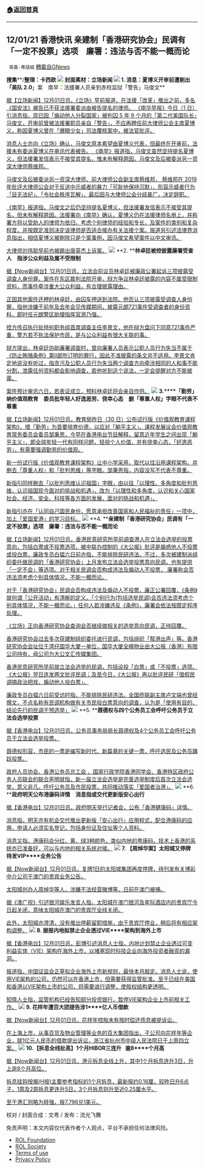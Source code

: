###  [:house:返回首頁](https://github.com/ourhimalayas/txt)
---


## 12/01/21 香港快讯 亲建制「香港研究协会」民调有「一定不投票」选项　廉署：违法与否不能一概而论
` 英喜-粵語組` [轉載自GNews](https://gnews.org/zh-hans/1711599/)

**搜集****/****整理：卡西欧**
![](https://assets.gnews.org/wp-content/uploads/2021/12/1201-5.jpg)
封面素材：立场新闻
![](https://assets.gnews.org/wp-content/uploads/2021/12/Screen-Shot-2021-12-01-at-2.34.42-PM.png)
**1. ****消息：夏博义开审前遭剔出「美队**** 2.0****」案　南早：法援署人员亲到赤柱监狱「警告」马俊文**

[据【立场新闻】12月01日讯，《立场》早前报道，在法援「改革」推出之前，多名《国安法》被告已不获法援署委派由被告提名的律师。 《南华早报》今日（1 日）引消息指，现已因「煽动他人分裂国家」被判囚 5 年 9 个月的「第二代美国队长」马俊文，开审前曾被法援署职员亲自「警告」，不应再聘任前大律师公会主席夏博义，称因夏博义曾在「爆眼少女」司法覆核案中，被法官批评。](https://www.thestandnews.com/politics/消息夏博義開審前遭剔出美隊-20案-南早法援署人員親到赤柱監獄警告馬俊文)

[消息人士亦向《立场》确认，马俊文原本希望由夏博义代表，但最终在开审前，法援未有委派夏博义在审讯代表被告。 《南早》报道指，马俊文虽然坚持提名夏博义，但法援署发信表示不接受其提名，惟未有解释原因。马俊文及后被委派另一资深大律师蔡维邦。](https://www.thestandnews.com/politics/消息夏博義開審前遭剔出美隊-20案-南早法援署人員親到赤柱監獄警告馬俊文)

[马俊文及后被委派另一资深大律师、前大律师公会副主席蔡维邦， 蔡维邦在 2019 年批评大律师公会对于反送中示威者的暴力「可耻地保持沉默」，形容示威者行为「目无法纪」、「令社会秩序瓦解」，最后因与大律师公会分歧甚广，决定辞职。](https://www.thestandnews.com/politics/消息夏博義開審前遭剔出美隊-20案-南早法援署人員親到赤柱監獄警告馬俊文)

[《南早》报道指，马俊文之后仍坚持提名夏博义，但法援署发信表示不接受其提名，但未有解释原因。法援署向《南早》确认，夏博义仍在法援律师名册上，并称署方将以受助人的律师为依归，考虑个别律师的经验和专长，及案件的类别和复杂程度，并按既定准则决定该律师是否适合接办有关法援个案。报道另引述法律界消息指出，相信夏博义被剔除只是个案事例，因马俊文希望案件以中文审讯。](https://www.thestandnews.com/politics/消息夏博義開審前遭剔出美隊-20案-南早法援署人員親到赤柱監獄警告馬俊文)

[大律师刘伟聪早前也被踢出唐英杰上诉案。](https://www.thestandnews.com/politics/消息夏博義開審前遭剔出美隊-20案-南早法援署人員親到赤柱監獄警告馬俊文)
![](https://assets.gnews.org/wp-content/uploads/2021/12/Screen-Shot-2021-12-01-at-2.34.56-PM.png)
**2. ****林卓廷被控披露廉署受查人　指涉公众利益及属不受限制**

[据【Now新闻台】12月01日讯，立法会前议员林卓廷被廉政公署起诉三项披露受调查人身份罪，案件在东区裁判法院开审，辩方争议林卓廷披露的内容不属受限制资料，而事件牵涉重大公众利益，有合理披露理由。](https://news.now.com/home/local/player?newsId=458528)

[正因其他案件还柙的林卓廷，由囚车押送到法院。他否认三项披露受调查人身份罪，指他涉嫌于前年及去年会见传媒期间，披露元朗721事件受调查者的身份资料，即时任元朗警区助理指挥官游乃强。](https://news.now.com/home/local/player?newsId=458528)

[控方传召执行处特别职务组首席调查主任李景文，他在辩方盘问下同意721事件严重，警方若不执法保护市民，是与公众利益有很大关联的事。](https://news.now.com/home/local/player?newsId=458528)

[辩方提出，林卓廷协助廉署调查时，曾向廉署人员表示公职人员行为失当不属于《防止贿赂条例》第II部所订明的罪行，因此不准披露的条文并不适用。李景文肯定地说没有听过，指贪污及公职人员行为失当两个调查方向牵涉相同的人和事不能分割，泄露任何资料都会影响调查，若他听到这个说法，一定会提醒对方不能披露。](https://news.now.com/home/local/player?newsId=458528)

[案件预计审讯六日，若表证成立，预料林卓廷将会亲自作供。](https://news.now.com/home/local/player?newsId=458528)
![](https://assets.gnews.org/wp-content/uploads/2021/12/Screen-Shot-2021-12-01-at-2.35.12-PM.png)
**3.****「勤劳」纳价值观教育　委员批年轻人好逸恶劳、侥幸心态　删「尊重人权」字眼不代表不尊重**

[据【立场新闻】12月01日讯，教育局昨日（30 日）公布试行版《价值观教育课程架构》，增「勤劳」为首要培育价德，以应对「躺平主义」。课程发展议会价值观教育常务委员会委员邹秉恩，今早在香港电台节目解释，留意近年学生之间出现「躺平主义」，即全球年轻一代有同样问题，轻视个人价值，并有侥幸心态，「好逸恶劳」，有需要强调勤劳的价值观。](https://www.thestandnews.com/society/勤勞納價值觀教育-委員批年輕人好逸惡勞僥倖心態-刪尊重人權字眼不代表不尊重)

[新一份试行版《价值观教育课程架构》让中小学采用，取代以往沿用课程架构，并删去「尊重人权」和「批判思维」等字眼。邹秉恩指，内容没写不代表不尊重。](https://www.thestandnews.com/society/勤勞納價值觀教育-委員批年輕人好逸惡勞僥倖心態-刪尊重人權字眼不代表不尊重)

[新指引同样删去「以批判思维认识祖国」字眼，由以往「以理性、多角度和批判思维，认识祖国现今面对的挑战和机遇」，改为「以理性和多角度，认识和关心国家社会、经济、安全、科技等各方面的发展、面对的挑战和机遇」。](https://www.thestandnews.com/society/勤勞納價值觀教育-委員批年輕人好逸惡勞僥倖心態-刪尊重人權字眼不代表不尊重)

[新指引亦在「认同自己国民身份，愿意承担改善国家和人民福祉的责任」一项中，加上「爱国爱港」的学习目标。](https://www.thestandnews.com/society/勤勞納價值觀教育-委員批年輕人好逸惡勞僥倖心態-刪尊重人權字眼不代表不尊重)
![](https://assets.gnews.org/wp-content/uploads/2021/12/Screen-Shot-2021-12-01-at-2.35.22-PM.png)
**4. ****亲建制「香港研究协会」民调有「一定不投票」选项　廉署：违法与否不能一概而论**

[据【立场新闻】12月01日讯，香港民意研究所早前调查港人在立法会选举的投票意向，包括白票或不投票选项，被中联办控制的《大公报》批评是煽惑他人不投票或投白票，廉政专员白韫六日前亦指，不能排除民研违法。不过，多次被建制派组织委托做民调的「香港研究协会」上月发布立法会选举投票意向民调，也有提供「一定不会」等选项。对于相关民调会否构成违法及煽动人不投票， 廉署称会否违法须考虑个别具体情况，不能一概而论。](https://www.thestandnews.com/politics/親建制香港研究協會民調-有一定不投票選項-廉署違法與否不能一概而論)

[对于「香港研究协会」民调会否构成违法及煽动人不投票，廉正公署回覆，《条例》就何谓「公开活动」有清晰的定义，「个别行为(包括选举民调)会否违法须考虑个别具体情况，不能一概而论。」任何人若涉嫌违反《条例》，廉署会依法按既定程序处理。](https://www.thestandnews.com/politics/親建制香港研究協會民調-有一定不投票選項-廉署違法與否不能一概而論)

[《立场》正向香港研究协会查询会否继续做相关的选举意向民调，正待回覆。](https://www.thestandnews.com/politics/親建制香港研究協會民調-有一定不投票選項-廉署違法與否不能一概而論)

[香港研究协会过去多次获建制组织委托进行民调，包括组织「帮港出声」等。香港研究协会会址位于湾仔国华大厦一单位，国华大厦全幢物业由大公报（香港）有限公司持有，母公司为大公文汇传媒集团。](https://www.thestandnews.com/politics/親建制香港研究協會民調-有一定不投票選項-廉署違法與否不能一概而論)

[香港民意研究所早前就立法会选举的民调，包括设投「白票」或「不投票」选项。 《大公报》翌日连发两文批评民调；及至今日，《大公报》再以批评民研「借假民调搞政治把戏，煽动他人投白票」。](https://www.thestandnews.com/politics/親建制香港研究協會民調-有一定不投票選項-廉署違法與否不能一概而論)

[廉政专员白韫六日前受访时指，不能排除民研违法。全国侨联副主席卢文端也曾经撰文，不点名称有民调机构做有关市民投白票意向的调查，认为是「使用有目的、结论先行的民调干预选举」](https://www.thestandnews.com/politics/親建制香港研究協會民調-有一定不投票選項-廉署違法與否不能一概而論)
![](https://assets.gnews.org/wp-content/uploads/2021/12/Screen-Shot-2021-12-01-at-2.35.31-PM.png)
**5. ****聂德权与四个公务员工会呼吁公务员于立法会选举投票**

[据【香港电台】12月01日讯，公务员事务局局长聂德权及4个公务员工会呼吁公务员于立法会选举投票。](https://news.rthk.hk/rthk/ch/component/k2/1622259-20211201.htm)

[聂德权形容，市民的一票是编写新时代、新篇章的关键一票，呼吁选民及公务员踊跃投票。](https://news.rthk.hk/rthk/ch/component/k2/1622259-20211201.htm)

[政府人员协会、香港公务员总工会 、国家行政学院香港同学会、香港特区政府公务人员联会的联合声明就指，新一届立法会选举是完善选举制度后首次立法会选举，意义非凡，呼吁公务员及市民投票，共同推动落实「爱国者治港」。](https://news.rthk.hk/rthk/ch/component/k2/1622259-20211201.htm)
![](https://assets.gnews.org/wp-content/uploads/2021/12/Screen-Shot-2021-12-01-at-2.35.39-PM.png)
**6. ****政府明天公布港康码详情　消息指或交代更新版安心出行**

[据【香港电台】12月01日讯，政府明天举行记者会，公布「香港健康码」详情。](https://news.rthk.hk/rthk/ch/component/k2/1622296-20211201.htm?spTabChangeable=0)

[消息指，明天亦有机会交代推出更新版「安心出行」应用程式，配合港康码的应用，申请人必须实名登记，包括身份证及住址等个人资料。](https://news.rthk.hk/rthk/ch/component/k2/1622296-20211201.htm?spTabChangeable=0)

[消息又指，港康码会分红、黄、绿3种颜色，类似内地的粤康码，技术上香港的系统亦已准备好，可以与内地的相关系统对接。](https://news.rthk.hk/rthk/ch/component/k2/1622296-20211201.htm?spTabChangeable=0)
![](https://assets.gnews.org/wp-content/uploads/2021/12/Screen-Shot-2021-12-01-at-2.35.52-PM.png)
**7. ****【周焯华案】太阳城又停牌****   ****待发****VIP****业务公告**

[据【Now新闻台】12月01日讯，复牌1日的太阳城集团再度停牌，待刊发有关博彩中介公司于澳门的贵宾业务公告。](https://news.now.com/home/finance/player?newsId=458489)

[太阳城创办人周焯华等人，涉嫌不法经营赌博等，日前在澳门被捕。](https://news.now.com/home/finance/player?newsId=458489)

[据《澳广视》引述银河娱乐发言人指，太阳城在澳门银河及星际酒店内的贵宾厅今日起关闭，意味太阳城在澳门的贵宾厅全线关闭。](https://news.now.com/home/finance/player?newsId=458489)

[此外，太阳城亦澄清，没有推出停薪留职措施，由于贵宾厅停业，稍后将有相应架构调整。](https://news.now.com/home/finance/player?newsId=458489)
![](https://assets.gnews.org/wp-content/uploads/2021/12/Screen-Shot-2021-12-01-at-2.36.23-PM.png)
**8. ****据报内地拟禁止企业透过****VIE****架构到海外上市**

[据【香港电台】12月01日讯，彭博引述消息人士指，内地计划禁止企业透过可变利益实体（VIE）架构在海外上市，以堵塞现时科技企业向海外投资者融资的漏洞。](https://www.dotdotnews.com/a/202112/01/AP61a75962e4b09c38ffe7e6e8.html)

[报道指，中国证监会正草拟企业海外上市新规则，最快本月敲定。消息人士说，使用VIE架构的公司，仍然可以在香港上市，但需要获得监管批准。至于已经在美国和香港以VIE架构上市的公司，将需要进行调整，使股权结构更透明。](https://www.dotdotnews.com/a/202112/01/AP61a75962e4b09c38ffe7e6e8.html)

[知情人士指，监管机构已经告知部分投资银行，暂停VIE架构企业上市前相关工作。](https://www.dotdotnews.com/a/202112/01/AP61a75962e4b09c38ffe7e6e8.html)
![](https://assets.gnews.org/wp-content/uploads/2021/12/Screen-Shot-2021-12-01-at-2.36.31-PM.png)
**9. ****花样年遭百大团提告涉****1****亿人币借款**

[据【Now新闻台】12月01日讯，花样年控股未有按时偿还债息被提诉讼。](https://news.now.com/home/finance/player?newsId=458491)

[在上海上市，从事百货及物业管理等业务的百大集团指出，子公司向花样年等企业，就1亿元人民币的借款提出诉讼，浙江省杭州市中级人民法院已于上周四立案。](https://news.now.com/home/finance/player?newsId=458491)
![](https://assets.gnews.org/wp-content/uploads/2021/12/Screen-Shot-2021-12-01-at-2.36.42-PM.png)
**10.****【拆息全线扯高】****1****个月****HIBOR****三连升****   ****逾****8****个月高**

[据【Now新闻台】12月01日讯，港元拆息全线上升，其中1个月拆息连升3日，升上逾8个月高位。](https://news.now.com/home/finance/player?newsId=458520)

[拆息挂钩按揭(H按)主要参考指标的1个月拆息，最新报约0.16厘，较昨日升6点子，1周及2周拆息更连升5日，3个月拆息则升至近0.25厘水平。](https://news.now.com/home/finance/player?newsId=458520)

[至于港汇则略为转强，报7.796兑1美元。](https://news.now.com/home/finance/player?newsId=458520)

校对 / 封面合成：文粤 / 发布：流光飞舞

 

免责声明：本文内容仅代表作者个人观点，平台不承担任何法律风险。

- [ROL Foundation](https://rolfoundation.org/)
- [ROL Society](https://rolsociety.org/)
- [Terms of use](https://gnews.org/terms-of-use-3/)
- [Privacy Policy](https://gnews.org/privacy-policy/)

